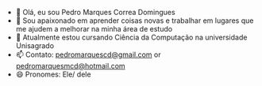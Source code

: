 - 👋 Olá, eu sou Pedro Marques Correa Domingues
- 👀 Sou apaixonado em aprender coisas novas e trabalhar em lugares que me ajudem a melhorar na minha área de estudo
- 🌱 Atualmente estou cursando Ciência da Computação na universidade Unisagrado
- 📫 Contato: pedromarquescd@gmail.com or pedromarquesmcd@hotmail.com
- 😄 Pronomes: Ele/ dele
